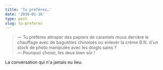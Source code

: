 ```yaml
---
title: 'Tu préfères…'
date: '2016-01-16'
type: post
slug: tu-preferes
---
```


> — Tu préfères attraper des papiers de caramels mous derrière le chauffage avec de baguettes chinoises ou enlever la crème B.N. d'un stock de photo manipulée avec les doigts sales ?  
> — Pourquoi choisir, les deux bien sûr !

La conversation qui n'a jamais eu lieu.
